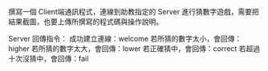 撰寫一個 Client端通訊程式，連線到助教指定的 Server 進行猜數字遊戲，需要把結果截圖，也要上傳所撰寫的程式碼與操作說明。

Server 回傳指令：
成功建立連線：welcome
若所猜的數字太小，會回傳：higher
若所猜的數字太大，會回傳：lower
若正確猜中，會回傳：correct
若超過十次沒猜中，會回傳：fail
